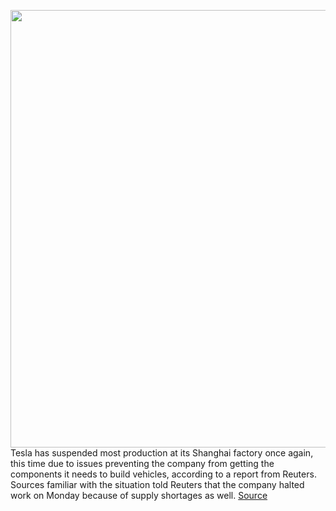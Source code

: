 <img src='https://cdn.vox-cdn.com/thumbor/zhkQ9w2rcQPigae5F34_hqzbvGA=/0x0:4000x2667/1200x800/filters:focal(1640x1078:2280x1718)/cdn.vox-cdn.com/uploads/chorus_image/image/70852356/1229316842.0.jpg' width='700px' /><br/>
Tesla has suspended most production at its Shanghai factory once again, this time due to issues preventing the company from getting the components it needs to build vehicles, according to a report from Reuters. Sources familiar with the situation told Reuters that the company halted work on Monday because of supply shortages as well.
<a href='https://www.theverge.com/2022/5/10/23065061/tesla-shanghai-plant-covid-19-gigafactory-china'> Source <a/>